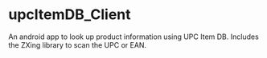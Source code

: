 # upcItemDB_Client

An android app to look up product information using UPC Item DB. Includes the ZXing library to scan the UPC or EAN.
